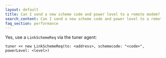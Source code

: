 ```yaml
---
layout: default
title: Can I send a new scheme code and power level to a remote modem?
search_content: Can I send a new scheme code and power level to a remote modem?
faq_section: performance
---
```


Yes, use a `LinkSchemeReq` via the tuner agent:

`tuner << new LinkSchemeReq(to: <address>, schemecode: "<code>", powerLevel: <level>)`

